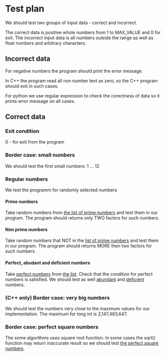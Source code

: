 # Test plan

We should test two groups of input data - correct and incorrect.

The correct data is positive whole numbers from 1 to MAX_VALUE and 0 for exit.
The incorrect input data is all numbers outside the range as well as float numbers and arbitrary characters. 

## Incorrect data

For negative numbers the program should print the error message. 

In C++ the program read all non number text as zero, so the C++ program should exit in such cases. 

For python we use regular expression to check the corectness of data so it prints error message on all cases. 

## Correct data

### Exit condition

0 - for exit from the program
  
### Border case: small numbers
We should test the first small numbers: 1 ... 12

### Regular numbers
We test the programm for randomly selected numbers

#### Prime numbers
Take random numbers from [the list of prime numbers](https://en.wikipedia.org/wiki/List_of_prime_numbers#:~:text=The%20first%201000%20prime%20numbers%20%20%20,%20%20311%20%2016%20more%20rows) and test them in our program. The program should returns only TWO factors for such numbers.

#### Non prime numbers
Take random numbers that NOT in the [list of prime numbers](https://en.wikipedia.org/wiki/List_of_prime_numbers#:~:text=The%20first%201000%20prime%20numbers%20%20%20,%20%20311%20%2016%20more%20rows) and test them in our program. The program should returns MORE then two factors for such numbers.

#### Perfect, abudant and deficient numbers

Take [perfect numbers](https://en.wikipedia.org/wiki/Perfect_number) from [the list](https://en.wikipedia.org/wiki/List_of_perfect_numbers). Check that the condition for perfect numbers is satisfied. We should test as well [abundant](https://en.wikipedia.org/wiki/Abundant_number) and [deficient](https://en.wikipedia.org/wiki/Deficient_number) numbers. 

### (C++ only) Border case: very big numbers

We should test the numbers very close to the maximum values for our implementation. The maximum for long int is 2,147,483,647.

### Border case: perfect square numbers

The some algorithms uses square root function. In some cases the sqrt() function may return inaccurate result so we should test [the perfect square numbers](https://www.easycalculation.com/square-roots-perfect-numbers.html).

